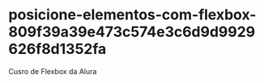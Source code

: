 # posicione-elementos-com-flexbox-809f39a39e473c574e3c6d9d9929626f8d1352fa
Cusro de Flexbox da Alura
